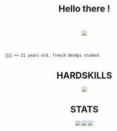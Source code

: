 <h1 align="center">Hello there !</h1>

<p align="center">
  <br><br>
  <img src="https://steamuserimages-a.akamaihd.net/ugc/879748616164108107/8F44EE6DAFB4F4E2469AA4947059A09E1A78E93C/?imw=5000&imh=5000&ima=fit&impolicy=Letterbox&imcolor=%23000000&letterbox=false">
  <br><br>
</p>

#
```diff
👨🏻‍💻 >> 21 years old, french DevOps student
```
#

<h1 align="center">HARDSKILLS</h1>
<p align="center">
  <a href="https://skillicons.dev">
    <img src="https://skillicons.dev/icons?i=git,kubernetes,docker,ansible,azure,debian,discord,html,css,js,ts,kali,linux,nginx,postgres,py,react,terraform,ubuntu,vscode,vim,windows,wordpress" />
  </a>
</p>

<h1 align="center">STATS</h1>
<p align="center">
  <img src="https://img.shields.io/github/followers/Enzo75001?style=social">
  <img src="https://img.shields.io/github/stars/Enzo75001?style=social">
  <img src="https://komarev.com/ghpvc/?username=Enzo75001&color=blue">
</p>

<br>
